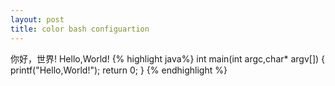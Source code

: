 ```yaml
---
layout: post
title: color bash configuartion
---
```


你好，世界!
Hello,World!
{% highlight  java%}
int main(int argc,char* argv[])
{
    printf("Hello,World!");
    return 0;
}
{% endhighlight %}


